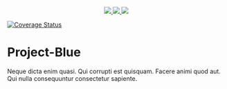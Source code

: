
<p style='text-align:center;'>
  
  <a href="https://travis-ci.org/eze-nonso/Project-Blue">
    <img src="https://travis-ci.org/eze-nonso/Project-Blue.svg?branch=master"/>
  </a>

  <a href="https://codeclimate.com/github/eze-nonso/Project-Blue/test_coverage">
    <img src="https://api.codeclimate.com/v1/badges/572d6152a343e7487544/test_coverage"/>
  </a>

  <a href="https://codeclimate.com/github/eze-nonso/Project-Blue/maintainability">
    <img src="https://api.codeclimate.com/v1/badges/572d6152a343e7487544/maintainability"/>
  </a>

  <a href='https://coveralls.io/github/eze-nonso/Project-Blue?branch=master'><img src='https://coveralls.io/repos/github/eze-nonso/Project-Blue/badge.svg?branch=master' alt='Coverage Status' /></a>
  
</p>

# Project-Blue
Neque dicta enim quasi. Qui corrupti est quisquam. Facere animi quod aut. Qui nulla consequuntur consectetur sapiente.
